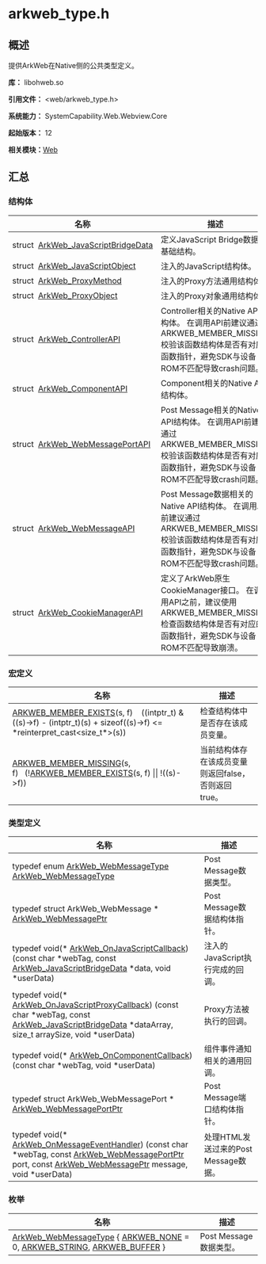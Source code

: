 # arkweb_type.h


## 概述

提供ArkWeb在Native侧的公共类型定义。

**库：** libohweb.so

**引用文件：** <web/arkweb_type.h>

**系统能力：** SystemCapability.Web.Webview.Core

**起始版本：** 12

**相关模块：**[Web](_web.md)


## 汇总


### 结构体

| 名称 | 描述 | 
| -------- | -------- |
| struct&nbsp;&nbsp;[ArkWeb_JavaScriptBridgeData](_ark_web___java_script_bridge_data.md) | 定义JavaScript Bridge数据的基础结构。  | 
| struct&nbsp;&nbsp;[ArkWeb_JavaScriptObject](_ark_web___java_script_object.md) | 注入的JavaScript结构体。  | 
| struct&nbsp;&nbsp;[ArkWeb_ProxyMethod](_ark_web___proxy_method.md) | 注入的Proxy方法通用结构体。  | 
| struct&nbsp;&nbsp;[ArkWeb_ProxyObject](_ark_web___proxy_object.md) | 注入的Proxy对象通用结构体。  | 
| struct&nbsp;&nbsp;[ArkWeb_ControllerAPI](_ark_web___controller_a_p_i.md) | Controller相关的Native API结构体。 在调用API前建议通过ARKWEB_MEMBER_MISSING校验该函数结构体是否有对应函数指针，避免SDK与设备ROM不匹配导致crash问题。  | 
| struct&nbsp;&nbsp;[ArkWeb_ComponentAPI](_ark_web___component_a_p_i.md) | Component相关的Native API结构体。  | 
| struct&nbsp;&nbsp;[ArkWeb_WebMessagePortAPI](_ark_web___web_message_port_a_p_i.md) | Post Message相关的Native API结构体。 在调用API前建议通过ARKWEB_MEMBER_MISSING校验该函数结构体是否有对应函数指针，避免SDK与设备ROM不匹配导致crash问题。  | 
| struct&nbsp;&nbsp;[ArkWeb_WebMessageAPI](_ark_web___web_message_a_p_i.md) | Post Message数据相关的Native API结构体。 在调用API前建议通过ARKWEB_MEMBER_MISSING校验该函数结构体是否有对应函数指针，避免SDK与设备ROM不匹配导致crash问题。  | 
| struct&nbsp;&nbsp;[ArkWeb_CookieManagerAPI](_ark_web___cookie_manager_a_p_i.md) | 定义了ArkWeb原生CookieManager接口。 在调用API之前，建议使用ARKWEB_MEMBER_MISSING检查函数结构体是否有对应的函数指针，避免SDK与设备ROM不匹配导致崩溃。  | 


### 宏定义

| 名称 | 描述 | 
| -------- | -------- |
| [ARKWEB_MEMBER_EXISTS](_web.md#arkweb_member_exists)(s, f)&nbsp;&nbsp;&nbsp;&nbsp;((intptr_t) &amp; ((s)-&gt;f) - (intptr_t)(s) + sizeof((s)-&gt;f) &lt;= \*reinterpret_cast&lt;size_t\*&gt;(s)) | 检查结构体中是否存在该成员变量。  | 
| [ARKWEB_MEMBER_MISSING](_web.md#arkweb_member_missing)(s, f)&nbsp;&nbsp;&nbsp;(\![ARKWEB_MEMBER_EXISTS](_web.md#arkweb_member_exists)(s, f) \|\| !((s)-&gt;f)) | 当前结构体存在该成员变量则返回false，否则返回true。  | 


### 类型定义

| 名称 | 描述 | 
| -------- | -------- |
| typedef enum [ArkWeb_WebMessageType](_web.md#arkweb_webmessagetype) [ArkWeb_WebMessageType](_web.md#arkweb_webmessagetype) | Post Message数据类型。  | 
| typedef struct ArkWeb_WebMessage \* [ArkWeb_WebMessagePtr](_web.md#arkweb_webmessageptr) | Post Message数据结构体指针。  | 
| typedef void(\* [ArkWeb_OnJavaScriptCallback](_web.md#arkweb_onjavascriptcallback)) (const char \*webTag, const [ArkWeb_JavaScriptBridgeData](_ark_web___java_script_bridge_data.md) \*data, void \*userData) | 注入的JavaScript执行完成的回调。  | 
| typedef void(\* [ArkWeb_OnJavaScriptProxyCallback](_web.md#arkweb_onjavascriptproxycallback)) (const char \*webTag, const [ArkWeb_JavaScriptBridgeData](_ark_web___java_script_bridge_data.md) \*dataArray, size_t arraySize, void \*userData) | Proxy方法被执行的回调。  | 
| typedef void(\* [ArkWeb_OnComponentCallback](_web.md#arkweb_oncomponentcallback)) (const char \*webTag, void \*userData) | 组件事件通知相关的通用回调。  | 
| typedef struct ArkWeb_WebMessagePort \* [ArkWeb_WebMessagePortPtr](_web.md#arkweb_webmessageportptr) | Post Message端口结构体指针。  | 
| typedef void(\* [ArkWeb_OnMessageEventHandler](_web.md#arkweb_onmessageeventhandler)) (const char \*webTag, const [ArkWeb_WebMessagePortPtr](_web.md#arkweb_webmessageportptr) port, const [ArkWeb_WebMessagePtr](_web.md#arkweb_webmessageptr) message, void \*userData) | 处理HTML发送过来的Post Message数据。  | 


### 枚举

| 名称 | 描述 | 
| -------- | -------- |
| [ArkWeb_WebMessageType](_web.md#arkweb_webmessagetype) { [ARKWEB_NONE](_web.md) = 0, [ARKWEB_STRING](_web.md), [ARKWEB_BUFFER](_web.md) } | Post Message数据类型。  | 
